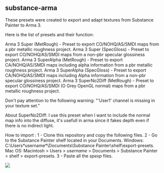 ## substance-arma

These presets were created to export and adapt textures from Substance Painter to Arma 3.

Here is the list of presets and their function: 

Arma 3 Super (MetRough) - Preset to export CO/NOHQ/AS/SMDI maps from a pbr metallic roughness project.
Arma 3 Super (SpecGloss) - Preset to export CO/NOHQ/AS/SMDI maps from a non-pbr specular glossiness project.
Arma 3 SuperAlpha (MetRough) - Preset to export CA/NOHQ/AS/SMDI maps including alpha information from a pbr metallic roughness project.
Arma 3 SuperAlpha (SpecGloss) - Preset to export CA/NOHQ/AS/SMDI maps including Alpha information from a non-pbr specular glossiness project.
Arma 3 SuperNo2Diff (MetRough) - Preset to export CO/NOHQ/AS/SMDI (O Grey OpenGL normal) maps from a pbr metallic roughness project.

Don't pay attention to the following warning: "'User1' channel is missing in your texture set."

About SuperNo2Diff: 
I use this preset when I want to include the normal map info into the diffuse, it's usefull in arma since it fakes depth even if there is no indirect light. 


How to import :
1 - Clone this repository and copy the following files.
2 - Go to the Substance Painter shelf located in your Documents.
    Windows: C:\Users\*username*\Documents\Substance Painter\shelf\export-presets.
    Mac OS: Macintosh > Users > *username* > Documents > Substance Painter > shelf > export-presets.
3 - Paste all the *spexp* files.


<img src="https://cdn.discordapp.com/attachments/547997340288548874/763912413862821898/exemple.jpg">


